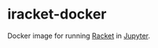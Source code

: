 # iracket-docker

Docker image for running [Racket](https://racket-lang.org/) in
[Jupyter](https://jupyter.org/).
